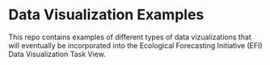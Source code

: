 # Data Visualization Examples

This repo contains examples of different types of data vizualizations that will eventually be incorporated into the Ecological Forecasting Initiative (EFI) Data Visualization Task View. 
